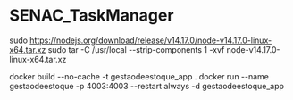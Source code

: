 # SENAC_TaskManager

sudo https://nodejs.org/download/release/v14.17.0/node-v14.17.0-linux-x64.tar.xz
sudo tar -C /usr/local --strip-components 1 -xvf node-v14.17.0-linux-x64.tar.xz





docker build --no-cache -t gestaodeestoque_app .
docker run --name gestaodeestoque -p 4003:4003 --restart always -d gestaodeestoque_app


